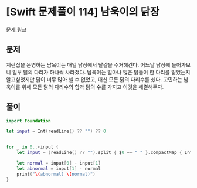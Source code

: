# [Swift 문제풀이 114] 남욱이의 닭장

[문제 링크](https://www.acmicpc.net/problem/11006)

## 문제

계란집을 운영하는 남욱이는 매일 닭장에서 달걀을 수거해간다. 어느날 닭장에 들어가보니 일부 닭의 다리가 하나씩 사라졌다. 남욱이는 얼마나 많은 닭들이 한 다리를 잃었는지 알고싶었지만 닭이 너무 많아 셀 수 없었고, 대신 모든 닭의 다리수를 셌다. 고민하는 남욱이를 위해 모든 닭의 다리수의 합과 닭의 수를 가지고 이것을 해결해주자.

## 풀이

```swift
import Foundation

let input = Int(readLine() ?? "") ?? 0


for _ in 0..<input {
    let input = (readLine() ?? "").split { $0 == " " }.compactMap { Int($0) }

    let normal = input[0] - input[1]
    let abnormal = input[1] - normal
    print("\(abnormal) \(normal)")
}
```

